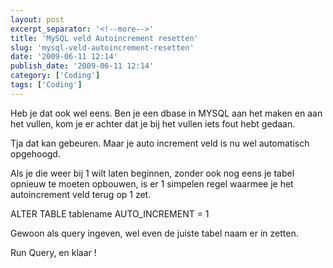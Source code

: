 ```yaml
---
layout: post
excerpt_separator: '<!--more-->'
title: 'MySQL veld Autoincrement resetten'
slug: 'mysql-veld-autoincrement-resetten'
date: '2009-06-11 12:14'
publish_date: '2009-06-11 12:14'
category: ['Coding']
tags: ['Coding']
---
```

Heb je dat ook wel eens. Ben je een dbase in MYSQL aan het maken en aan het
vullen, kom je er achter dat je bij het vullen iets fout hebt gedaan.  
  
Tja dat kan gebeuren. Maar je auto increment veld is nu wel automatisch
opgehoogd.  
  
Als je die weer bij 1 wilt laten beginnen, zonder ook nog eens je tabel
opnieuw te moeten opbouwen, is er 1 simpelen regel waarmee je het
autoincrement veld terug op 1 zet.  
  
ALTER TABLE tablename AUTO_INCREMENT = 1  
  
Gewoon als query ingeven, wel even de juiste tabel naam er in zetten.  
  
Run Query, en klaar !

